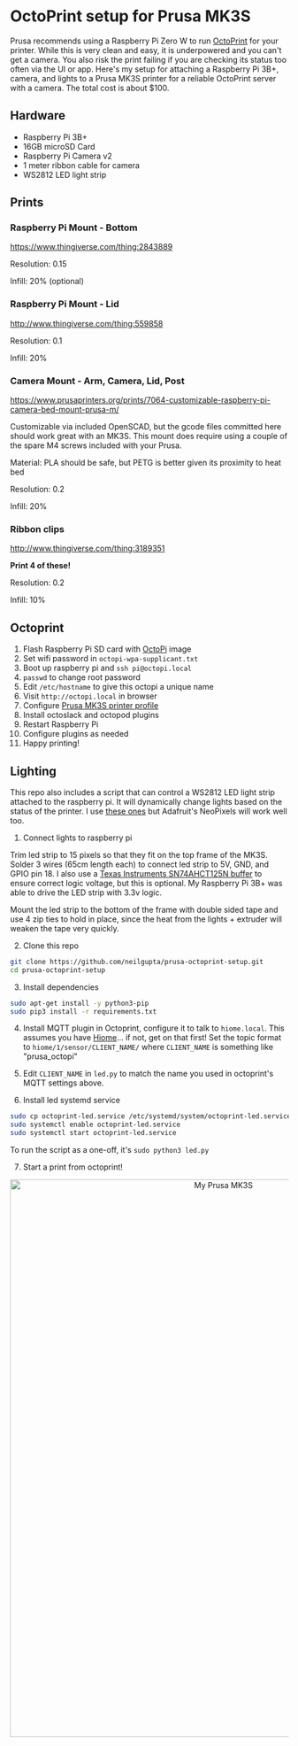 # OctoPrint setup for Prusa MK3S

Prusa recommends using a Raspberry Pi Zero W to run [OctoPrint](http://octoprint.org/) for your printer. While this is very clean and easy, it is underpowered and you can't get a camera. You also risk the print failing if you are checking its status too often via the UI or app. Here's my setup for attaching a Raspberry Pi 3B+, camera, and lights to a Prusa MK3S printer for a reliable OctoPrint server with a camera. The total cost is about $100.

## Hardware

* Raspberry Pi 3B+
* 16GB microSD Card
* Raspberry Pi Camera v2
* 1 meter ribbon cable for camera
* WS2812 LED light strip

## Prints

### Raspberry Pi Mount - Bottom

https://www.thingiverse.com/thing:2843889

Resolution: 0.15

Infill: 20% (optional)

### Raspberry Pi Mount - Lid

http://www.thingiverse.com/thing:559858

Resolution: 0.1

Infill: 20%

### Camera Mount - Arm, Camera, Lid, Post

https://www.prusaprinters.org/prints/7064-customizable-raspberry-pi-camera-bed-mount-prusa-m/

Customizable via included OpenSCAD, but the gcode files committed here should work great with an MK3S. This mount does require using a couple of the spare M4 screws included with your Prusa.

Material: PLA should be safe, but PETG is better given its proximity to heat bed

Resolution: 0.2

Infill: 20%

### Ribbon clips

http://www.thingiverse.com/thing:3189351

**Print 4 of these!**

Resolution: 0.2

Infill: 10%

## Octoprint

1. Flash Raspberry Pi SD card with [OctoPi](https://github.com/guysoft/OctoPi) image
2. Set wifi password in `octopi-wpa-supplicant.txt`
3. Boot up raspberry pi and `ssh pi@octopi.local`
4. `passwd` to change root password
5. Edit `/etc/hostname` to give this octopi a unique name
6. Visit `http://octopi.local` in browser
6. Configure [Prusa MK3S printer profile](https://github.com/prusa3d/OctoPi/blob/devel/src/modules/octopi/filesystem/home/pi/.octoprint/printerProfiles/_default.profile)
7. Install octoslack and octopod plugins
8. Restart Raspberry Pi
9. Configure plugins as needed
10. Happy printing!

## Lighting

This repo also includes a script that can control a WS2812 LED light strip attached to the raspberry pi. It will dynamically change lights based on the status of the printer. I use [these ones](https://www.amazon.com/gp/product/B00JYPJAL2/) but Adafruit's NeoPixels will work well too.

1. Connect lights to raspberry pi

Trim led strip to 15 pixels so that they fit on the top frame of the MK3S. Solder 3 wires (65cm length each) to connect led strip to 5V, GND, and GPIO pin 18. I also use a [Texas Instruments SN74AHCT125N buffer](https://www.digikey.com/product-detail/en/texas-instruments/SN74AHCT125N/296-4655-5-ND/375798) to ensure correct logic voltage, but this is optional. My Raspberry Pi 3B+ was able to drive the LED strip with 3.3v logic.

Mount the led strip to the bottom of the frame with double sided tape and use 4 zip ties to hold in place, since the heat from the lights + extruder will weaken the tape very quickly.

2. Clone this repo

```bash
git clone https://github.com/neilgupta/prusa-octoprint-setup.git
cd prusa-octoprint-setup
```

3. Install dependencies

```bash
sudo apt-get install -y python3-pip
sudo pip3 install -r requirements.txt
```

4. Install MQTT plugin in Octoprint, configure it to talk to `hiome.local`. This assumes you have [Hiome](https://hiome.com)... if not, get on that first! Set the topic format to `hiome/1/sensor/CLIENT_NAME/` where `CLIENT_NAME` is something like "prusa_octopi"

5. Edit `CLIENT_NAME` in `led.py` to match the name you used in octoprint's MQTT settings above.

6. Install led systemd service

```bash
sudo cp octoprint-led.service /etc/systemd/system/octoprint-led.service
sudo systemctl enable octoprint-led.service
sudo systemctl start octoprint-led.service
```

To run the script as a one-off, it's `sudo python3 led.py`

7. Start a print from octoprint!

<div align="center">
  <a href="http://neilgupta.github.com/prusa-octoprint-setup/prusa.jpeg">
    <img width="756px" height="1008px" src="http://neilgupta.github.com/prusa-octoprint-setup/prusa.jpeg" alt="My Prusa MK3S" />
  </a>
</div>
